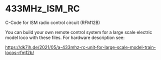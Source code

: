 # 433MHz_ISM_RC
C-Code for ISM radio control circuit (RFM12B)

You can build your own remote control system for a large scale electric model loco with these files. For hardware description see:

https://dk7ih.de/2021/05/a-433mhz-rc-unit-for-large-scale-model-train-locos-rfm12b/
